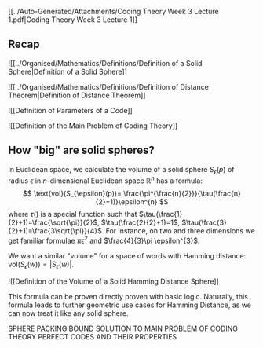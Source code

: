 [[../Auto-Generated/Attachments/Coding Theory Week 3 Lecture 1.pdf|Coding Theory Week 3 Lecture 1]]

## Recap

![[../Organised/Mathematics/Definitions/Definition of a Solid Sphere|Definition of a Solid Sphere]]

![[../Organised/Mathematics/Definitions/Definition of Distance Theorem|Definition of Distance Theorem]]

![[Definition of Parameters of a Code]]

![[Definition of the Main Problem of Coding Theory]]

## How "big" are solid spheres?

In Euclidean space, we calculate the volume of a solid sphere $S_{\epsilon}(p)$ of radius $\epsilon$ in $n$-dimensional Euclidean space $\mathbb{R}^{n}$ has a formula:
$$
\text{vol}(S_{\epsilon}(p))= \frac{\pi^{\frac{n}{2}}}{\tau(\frac{n}{2}+1)}\epsilon^{n}
$$
where $\tau()$ is a special function such that $\tau(\frac{1}{2}+1)=\frac{\sqrt{\pi}}{2}$, $\tau(\frac{2}{2}+1)=1$, $\tau(\frac{3}{2}+1)=\frac{3\sqrt{\pi}}{4}$. For instance, on two and three dimensions we get familiar formulae $\pi \epsilon^{2}$ and $\frac{4}{3}\pi \epsilon^{3}$.

We want a similar "volume" for a space of words with Hamming distance: $\text{vol}(S_{\epsilon}(w))=|S_{\epsilon}(w)|$.

![[Definition of the Volume of a Solid Hamming Distance Sphere]]

This formula can be proven directly proven with basic logic. Naturally, this formula leads to further geometric use cases for Hamming Distance, as we can now treat it like any solid sphere.

SPHERE PACKING BOUND SOLUTION TO MAIN PROBLEM OF CODING THEORY
PERFECT CODES AND THEIR PROPERTIES